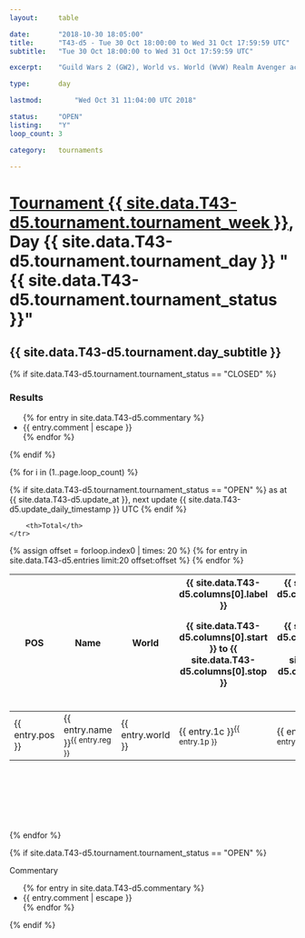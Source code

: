 ```yaml
---
layout: 	table

date: 		"2018-10-30 18:05:00"
title: 		"T43-d5 - Tue 30 Oct 18:00:00 to Wed 31 Oct 17:59:59 UTC"
subtitle: 	"Tue 30 Oct 18:00:00 to Wed 31 Oct 17:59:59 UTC"

excerpt:    "Guild Wars 2 (GW2), World vs. World (WvW) Realm Avenger achivement Tournament. \"Every Kill Counts\""

type:       day

lastmod: 		"Wed Oct 31 11:04:00 UTC 2018"

status:     "OPEN"
listing:    "Y"
loop_count: 3

category: 	tournaments

---
```

<div class="table_header">
    <h1><a href="{{ site.data.T43-d5.tournament.week_url }}">Tournament {{ site.data.T43-d5.tournament.tournament_week }}</a>, Day {{ site.data.T43-d5.tournament.tournament_day }} "{{ site.data.T43-d5.tournament.tournament_status }}"</h1>
    <h2>{{ site.data.T43-d5.tournament.day_subtitle }}</h2> 
</div>

{% if site.data.T43-d5.tournament.tournament_status == "CLOSED" %} 
<div class="commentary">
  <h3>Results</h3>
  <ul>
    {% for entry in site.data.T43-d5.commentary %}
    <li class="commentary_list">{{ entry.comment | escape }}</li>
    {% endfor %}
  </ul>
</div>
{% endif %}


{% for i in (1..page.loop_count) %}

{% if site.data.T43-d5.tournament.tournament_status == "OPEN" %} 
<span class="table_nextupdate">as at {{ site.data.T43-d5.update_at }}, next update {{ site.data.T43-d5.update_daily_timestamp }} UTC</span> 
{% endif %}

<table class="day_table">
  <colgroup>
    <col style="width:18px">
    <col style="width:55px">
    <col style="width:55px">
    <col style="width:12px">
    <col style="width:12px">
    <col style="width:12px">
    <col style="width:12px">
    <col style="width:12px">
    <col style="width:12px">
    <col style="width:12px">
    <col style="width:12px">
    <col style="width:12px">
    <col style="width:12px">
    <col style="width:12px">
    <col style="width:12px">
    <col style="width:12px">
    <col style="width:12px">
    <col style="width:12px">
    <col style="width:12px">
    <col style="width:12px">
    <col style="width:12px">
    <col style="width:12px">
    <col style="width:12px">
    <col style="width:12px">
    <col style="width:12px">
    <col style="width:12px">
    <col style="width:12px">
    <col style="width:18px">
  </colgroup>  
  <thead>
    <tr>
        <th>POS</th>
        <th class="AlignLeft">Name</th>
        <th class="AlignLeft">World</th>

<th><div class="label">{{ site.data.T43-d5.columns[0].label }}<p class="onhover">{{ site.data.T43-d5.columns[0].start }} to {{ site.data.T43-d5.columns[0].stop }}</p></div>​</th>
<th><div class="label">{{ site.data.T43-d5.columns[1].label }}<p class="onhover">{{ site.data.T43-d5.columns[1].start }} to {{ site.data.T43-d5.columns[1].stop }}</p></div>​</th>
<th><div class="label">{{ site.data.T43-d5.columns[2].label }}<p class="onhover">{{ site.data.T43-d5.columns[2].start }} to {{ site.data.T43-d5.columns[2].stop }}</p></div>​</th>
<th><div class="label">{{ site.data.T43-d5.columns[3].label }}<p class="onhover">{{ site.data.T43-d5.columns[3].start }} to {{ site.data.T43-d5.columns[3].stop }}</p></div>​</th>
<th><div class="label">{{ site.data.T43-d5.columns[4].label }}<p class="onhover">{{ site.data.T43-d5.columns[4].start }} to {{ site.data.T43-d5.columns[4].stop }}</p></div>​</th>
<th><div class="label">{{ site.data.T43-d5.columns[5].label }}<p class="onhover">{{ site.data.T43-d5.columns[5].start }} to {{ site.data.T43-d5.columns[5].stop }}</p></div>​</th>
<th><div class="label">{{ site.data.T43-d5.columns[6].label }}<p class="onhover">{{ site.data.T43-d5.columns[6].start }} to {{ site.data.T43-d5.columns[6].stop }}</p></div>​</th>
<th><div class="label">{{ site.data.T43-d5.columns[7].label }}<p class="onhover">{{ site.data.T43-d5.columns[7].start }} to {{ site.data.T43-d5.columns[7].stop }}</p></div>​</th>
<th><div class="label">{{ site.data.T43-d5.columns[8].label }}<p class="onhover">{{ site.data.T43-d5.columns[8].start }} to {{ site.data.T43-d5.columns[8].stop }}</p></div>​</th>
<th><div class="label">{{ site.data.T43-d5.columns[9].label }}<p class="onhover">{{ site.data.T43-d5.columns[9].start }} to {{ site.data.T43-d5.columns[9].stop }}</p></div>​</th>
<th><div class="label">{{ site.data.T43-d5.columns[10].label }}<p class="onhover">{{ site.data.T43-d5.columns[10].start }} to {{ site.data.T43-d5.columns[10].stop }}</p></div>​</th>

<th><div class="label">{{ site.data.T43-d5.columns[11].label }}<p class="onhover">{{ site.data.T43-d5.columns[11].start }} to {{ site.data.T43-d5.columns[11].stop }}</p></div>​</th>
<th><div class="label">{{ site.data.T43-d5.columns[12].label }}<p class="onhover">{{ site.data.T43-d5.columns[12].start }} to {{ site.data.T43-d5.columns[12].stop }}</p></div>​</th>
<th><div class="label">{{ site.data.T43-d5.columns[13].label }}<p class="onhover">{{ site.data.T43-d5.columns[13].start }} to {{ site.data.T43-d5.columns[13].stop }}</p></div>​</th>
<th><div class="label">{{ site.data.T43-d5.columns[14].label }}<p class="onhover">{{ site.data.T43-d5.columns[14].start }} to {{ site.data.T43-d5.columns[14].stop }}</p></div>​</th>
<th><div class="label">{{ site.data.T43-d5.columns[15].label }}<p class="onhover">{{ site.data.T43-d5.columns[15].start }} to {{ site.data.T43-d5.columns[15].stop }}</p></div>​</th>
<th><div class="label">{{ site.data.T43-d5.columns[16].label }}<p class="onhover">{{ site.data.T43-d5.columns[16].start }} to {{ site.data.T43-d5.columns[16].stop }}</p></div>​</th>
<th><div class="label">{{ site.data.T43-d5.columns[17].label }}<p class="onhover">{{ site.data.T43-d5.columns[17].start }} to {{ site.data.T43-d5.columns[17].stop }}</p></div>​</th>
<th><div class="label">{{ site.data.T43-d5.columns[18].label }}<p class="onhover">{{ site.data.T43-d5.columns[18].start }} to {{ site.data.T43-d5.columns[18].stop }}</p></div>​</th>
<th><div class="label">{{ site.data.T43-d5.columns[19].label }}<p class="onhover">{{ site.data.T43-d5.columns[19].start }} to {{ site.data.T43-d5.columns[19].stop }}</p></div>​</th>
<th><div class="label">{{ site.data.T43-d5.columns[20].label }}<p class="onhover">{{ site.data.T43-d5.columns[20].start }} to {{ site.data.T43-d5.columns[20].stop }}</p></div>​</th>

<th><div class="label">{{ site.data.T43-d5.columns[21].label }}<p class="onhover">{{ site.data.T43-d5.columns[21].start }} to {{ site.data.T43-d5.columns[21].stop }}</p></div>​</th>
<th><div class="label">{{ site.data.T43-d5.columns[22].label }}<p class="onhover">{{ site.data.T43-d5.columns[22].start }} to {{ site.data.T43-d5.columns[22].stop }}</p></div>​</th>
<th><div class="label">{{ site.data.T43-d5.columns[23].label }}<p class="onhover">{{ site.data.T43-d5.columns[23].start }} to {{ site.data.T43-d5.columns[23].stop }}</p></div>​</th>

        <th>Total</th>
    </tr>
  </thead>
  {% assign offset = forloop.index0 | times: 20 %}
<tbody>
{% for entry in site.data.T43-d5.entries limit:20 offset:offset %}
  <tr>
    <td class="pl{{ entry.pos }}">{{ entry.pos }}</td>
    <td class="AlignLeft">{{ entry.name }}<sup>{{ entry.reg }}</sup></td>
    <td class="AlignLeft">{{ entry.world }}</td>
    <td class="pl{{ entry.1p }}">{{ entry.1c }}<sup>{{ entry.1p }}</sup></td>
    <td class="pl{{ entry.2p }}">{{ entry.2c }}<sup>{{ entry.2p }}</sup></td>
    <td class="pl{{ entry.3p }}">{{ entry.3c }}<sup>{{ entry.3p }}</sup></td>
    <td class="pl{{ entry.4p }}">{{ entry.4c }}<sup>{{ entry.4p }}</sup></td>
    <td class="pl{{ entry.5p }}">{{ entry.5c }}<sup>{{ entry.5p }}</sup></td>
    <td class="pl{{ entry.6p }}">{{ entry.6c }}<sup>{{ entry.6p }}</sup></td>
    <td class="pl{{ entry.7p }}">{{ entry.7c }}<sup>{{ entry.7p }}</sup></td>
    <td class="pl{{ entry.8p }}">{{ entry.8c }}<sup>{{ entry.8p }}</sup></td>
    <td class="pl{{ entry.9p }}">{{ entry.9c }}<sup>{{ entry.9p }}</sup></td>
    <td class="pl{{ entry.10p }}">{{ entry.10c }}<sup>{{ entry.10p }}</sup></td>
    <td class="pl{{ entry.11p }}">{{ entry.11c }}<sup>{{ entry.11p }}</sup></td>
    <td class="pl{{ entry.12p }}">{{ entry.12c }}<sup>{{ entry.12p }}</sup></td>
    <td class="pl{{ entry.13p }}">{{ entry.13c }}<sup>{{ entry.13p }}</sup></td>
    <td class="pl{{ entry.14p }}">{{ entry.14c }}<sup>{{ entry.14p }}</sup></td>
    <td class="pl{{ entry.15p }}">{{ entry.15c }}<sup>{{ entry.15p }}</sup></td>
    <td class="pl{{ entry.16p }}">{{ entry.16c }}<sup>{{ entry.16p }}</sup></td>
    <td class="pl{{ entry.17p }}">{{ entry.17c }}<sup>{{ entry.17p }}</sup></td>
    <td class="pl{{ entry.18p }}">{{ entry.18c }}<sup>{{ entry.18p }}</sup></td>
    <td class="pl{{ entry.19p }}">{{ entry.19c }}<sup>{{ entry.19p }}</sup></td>
    <td class="pl{{ entry.20p }}">{{ entry.20c }}<sup>{{ entry.20p }}</sup></td>
    <td class="pl{{ entry.21p }}">{{ entry.21c }}<sup>{{ entry.21p }}</sup></td>
    <td class="pl{{ entry.22p }}">{{ entry.22c }}<sup>{{ entry.22p }}</sup></td>
    <td class="pl{{ entry.23p }}">{{ entry.23c }}<sup>{{ entry.23p }}</sup></td>
    <td class="pl{{ entry.24p }}">{{ entry.24c }}<sup>{{ entry.24p }}</sup></td>
    <td>{{ entry.total }}</td>
  </tr>
{% endfor %}  
</tbody>
</table>
<div class="leaderboard">
  <script async src="//pagead2.googlesyndication.com/pagead/js/adsbygoogle.js"></script>
  <!-- 728x90 -->
  <ins class="adsbygoogle"
       style="display:inline-block;width:728px;height:90px"
       data-ad-client="ca-pub-3274917281288240"
       data-ad-slot="3870538733"></ins>
  <script>
  (adsbygoogle = window.adsbygoogle || []).push({});
  </script>    
</div>
<br />
{% endfor %}

{% if site.data.T43-d5.tournament.tournament_status == "OPEN" %} 
<div class="commentary">
  <span class="commentary_title">Commentary</span>
  <ul>
    {% for entry in site.data.T43-d5.commentary %}
    <li class="commentary_list">{{ entry.comment | escape }}</li>
    {% endfor %}
  </ul>
</div>
{% endif %}


